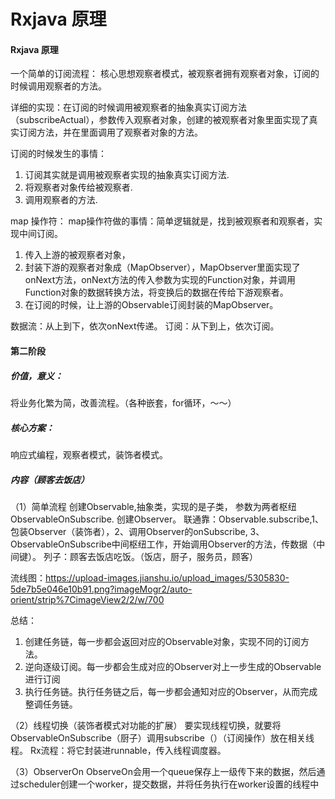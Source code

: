 # Rxjava 原理

#### Rxjava 原理

一个简单的订阅流程：
       核心思想观察者模式，被观察者拥有观察者对象，订阅的时候调用观察者的方法。

详细的实现：在订阅的时候调用被观察者的抽象真实订阅方法（subscribeActual），参数传入观察者对象，创建的被观察者对象里面实现了真实订阅方法，并在里面调用了观察者对象的方法。

订阅的时候发生的事情：

 1. 订阅其实就是调用被观察者实现的抽象真实订阅方法.
 2. 将观察者对象传给被观察者.
 3. 调用观察者的方法.
 
map 操作符：
    map操作符做的事情：简单逻辑就是，找到被观察者和观察者，实现中间订阅。
    
   1. 传入上游的被观察者对象，
   2. 封装下游的观察者对象成（MapObserver），MapObserver里面实现了onNext方法，onNext方法的传入参数为实现的Function对象，并调用Function对象的数据转换方法，将变换后的数据在传给下游观察者。
   3. 在订阅的时候，让上游的Observable订阅封装的MapObserver。

数据流：从上到下，依次onNext传递。
订阅：从下到上，依次订阅。
     
#### 第二阶段
##### 价值，意义：
将业务化繁为简，改善流程。（各种嵌套，for循环，～～）

##### 核心方案：
响应式编程，观察者模式，装饰者模式。

##### 内容（顾客去饭店）
（1）简单流程
创建Observable,抽象类，实现的是子类， 参数为两者枢纽ObservableOnSubscribe.
创建Observer。
联通靠：Observable.subscribe,1、包装Observer（装饰者），2、调用Observer的onSubscribe, 3、ObservableOnSubscribe中间枢纽工作，开始调用Observer的方法，传数据（中间键）。
列子：顾客去饭店吃饭。（饭店，厨子，服务员，顾客）

流线图：https://upload-images.jianshu.io/upload_images/5305830-5de7b5e046e10b91.png?imageMogr2/auto-orient/strip%7CimageView2/2/w/700

总结：

1. 创建任务链，每一步都会返回对应的Observable对象，实现不同的订阅方法。
2. 逆向逐级订阅。每一步都会生成对应的Observer对上一步生成的Observable进行订阅
3. 执行任务链。执行任务链之后，每一步都会通知对应的Observer，从而完成整调任务链。

（2）线程切换（装饰者模式对功能的扩展）
要实现线程切换，就要将ObservableOnSubscribe（厨子）调用subscribe（）（订阅操作）放在相关线程。
Rx流程：将它封装进runnable，传入线程调度器。

（3）ObserverOn
ObserveOn会用一个queue保存上一级传下来的数据，然后通过scheduler创建一个worker，提交数据，并将任务执行在worker设置的线程中
